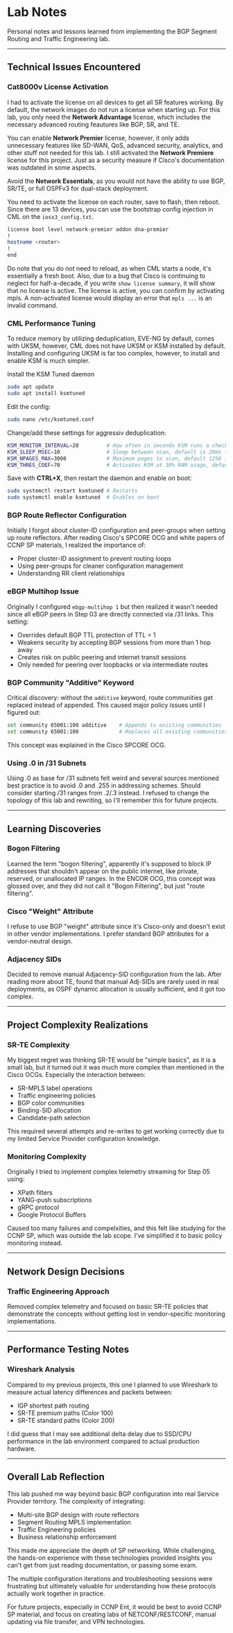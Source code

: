 # Lab Notes

Personal notes and lessons learned from implementing the BGP Segment Routing and Traffic Engineering lab.

---

## Technical Issues Encountered

### Cat8000v License Activation
I had to activate the license on all devices to get all SR features working. By default, the network images do not run a license when starting up. For this lab, you only need the **Network Advantage** license, which includes the necessary advanced routing feautures like BGP, SR, and TE.

You can enable **Network Premier** license, however, it only adds unnecessary features like SD-WAN, QoS, advanced security, analytics, and other stuff not needed for this lab. I still activated the **Network Premiere** license for this project. Just as a security measure if Cisco's documentation was outdated in some aspects. 

Avoid the **Network Essentials**, as you would not have the ability to use BGP, SR/TE, or full OSPFv3 for dual-stack deployment.

You need to activate the license on each router, save to flash, then reboot. Since there are 13 devices, you can use the bootstrap config injection in CML on the `iosx3_config.txt`. 

```bash
license boot level network-premier addon dna-premier
!
hostname <router>
!
end
```

Do note that you do not need to reload, as when CML starts a node, it's essentially a fresh boot. Also, due to a bug that Cisco is continuing to neglect for half-a-decade, if you write `show license summary`, it will show that no license is active. The license is active, you can confirm by activating mpls. A non-activated license would display an error that `mpls ...` is an invalid command.

### CML Performance Tuning
To reduce memory by utilizing deduplication, EVE-NG by default, comes with UKSM, however, CML does not have UKSM or KSM installed by default. Installing and configuring UKSM is far too complex, however, to install and enable KSM is much simpler.

Install the KSM Tuned daemon
```bash
sudo apt update
sudo apt install ksmtuned
```

Edit the config:
```bash
sudo nano /etc/ksmtuned.conf
```

Change/add these settings for aggressiv deduplication:
```bash
KSM_MONITOR_INTERVAL=20         # How often in seconds KSM runs a check, default is 60s (too long)
KSM_SLEEP_MSEC=10               # Sleep between scan, default is 20ms (bit convervative)
KSM_NPAGES_MAX=3000             # Maximum pages to scan, default 1250 is a bit low
KSM_THRES_COEF=70               # Activates KSM at 30% RAM usage, default is 20 (far too late)
```

Save with **CTRL+X**, then restart the daemon and enable on boot:
```bash
sudo systemctl restart ksmtuned # Restarts
sudo systemctl enable ksmtuned  # Enables on boot
```

### BGP Route Reflector Configuration
Initially I forgot about cluster-ID configuration and peer-groups when setting up route reflectors. After reading Cisco's SPCORE OCG and white papers of CCNP SP materials, I realized the importance of:
- Proper cluster-ID assignment to prevent routing loops
- Using peer-groups for cleaner configuration management
- Understanding RR client relationships

### eBGP Multihop Issue
Originally I configured `ebgp-multihop 1` but then realized it wasn't needed since all eBGP peers in Step 03 are directly connected via /31 links. This setting:
- Overrides default BGP TTL protection of TTL = 1
- Weakens security by accepting BGP sessions from more than 1 hop away
- Creates risk on public peering and internet transit sessions
- Only needed for peering over loopbacks or via intermediate routes

### BGP Community "Additive" Keyword
Critical discovery: without the `additive` keyword, route communities get replaced instead of appended. This caused major policy issues until I figured out:

```bash
set community 65001:100 additive    # Appends to existing communities
set community 65001:100             # Replaces all existing communities
```

This concept was explained in the Cisco SPCORE OCG.

### Using .0 in /31 Subnets
Using .0 as base for /31 subnets felt weird and several sources mentioned best practice is to avoid .0 and .255 in addressing schemes. Should consider starting /31 ranges from .2/.3 instead. I refused to change the topology of this lab and rewriting, so I'll remember this for future projects.

---

## Learning Discoveries

### Bogon Filtering
Learned the term "bogon filtering", apparently it's supposed to block IP addresses that shouldn't appear on the public internet, like private, reserved, or unallocated IP ranges. In the ENCOR OCG, this concept was glossed over, and they did not call it "Bogon Filtering", but just "route filtering".

### Cisco "Weight" Attribute
I refuse to use BGP "weight" attribute since it's Cisco-only and doesn't exist in other vendor implementations. I prefer standard BGP attributes for a vendor-neutral design.

### Adjacency SIDs
Decided to remove manual Adjacency-SID configuration from the lab. After reading more about TE, found that manual Adj-SIDs are rarely used in real deployments, as OSPF dynamic allocation is usually sufficient, and it got too complex.

---

## Project Complexity Realizations

### SR-TE Complexity
My biggest regret was thinking SR-TE would be "simple basics", as it is a small lab, but it turned out it was much more complex than mentioned in the Cisco OCGs. Especially the interaction between:
- SR-MPLS label operations
- Traffic engineering policies  
- BGP color communities
- Binding-SID allocation
- Candidate-path selection

This required several attempts and re-writes to get working correctly due to my limited Service Provider configuration knowledge.

### Monitoring Complexity
Originally I tried to implement complex telemetry streaming for Step 05 using:
- XPath filters
- YANG-push subscriptions
- gRPC protocol
- Google Protocol Buffers

Caused too many failures and compelxities, and this felt like studying for the CCNP SP, which was outside the lab scope. I've simplified it to basic policy monitoring instead.

---

## Network Design Decisions

### Traffic Engineering Approach
Removed complex telemetry and focused on basic SR-TE policies that demonstrate the concepts without getting lost in vendor-specific monitoring implementations.

---

## Performance Testing Notes

### Wireshark Analysis
Compared to my previous projects, this one I planned to use Wireshark to measure actual latency differences and packets between:
- IGP shortest path routing
- SR-TE premium paths (Color 100)
- SR-TE standard paths (Color 200)

I did guess that I may see additional delta delay due to SSD/CPU performance in the lab environment compared to actual production hardware.

---

## Overall Lab Reflection

This lab pushed me way beyond basic BGP configuration into real Service Provider territory. The complexity of integrating:
- Multi-site BGP design with route reflectors
- Segment Routing MPLS implementation
- Traffic Engineering policies
- Business relationship enforcement

This made me appreciate the depth of SP networking. While challenging, the hands-on experience with these technologies provided insights you can't get from just reading documentation, or passing some exam.

The multiple configuration iterations and troubleshooting sessions were frustrating but ultimately valuable for understanding how these protocols actually work together in practice.

For future projects, especially in CCNP Ent, it would be best to avoid CCNP SP material, and focus on creating labs of NETCONF/RESTCONF, manual updating via file transfer, and VPN technologies.
